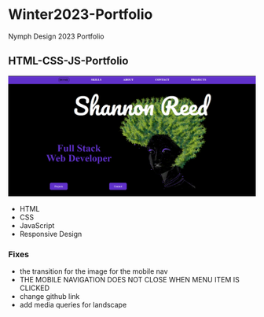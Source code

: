 # Winter2023-Portfolio
Nymph Design 2023 Portfolio


## HTML-CSS-JS-Portfolio
![Design](./img/home-design.png)
* HTML
* CSS
* JavaScript
* Responsive Design

### Fixes
- the transition for the image for the mobile nav
- THE MOBILE NAVIGATION DOES NOT CLOSE WHEN MENU ITEM IS CLICKED
- change github link
- add media queries for landscape


